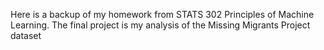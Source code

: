 Here is a backup of my homework from STATS 302 Principles of Machine Learning. The final project is my analysis of the Missing Migrants Project dataset
